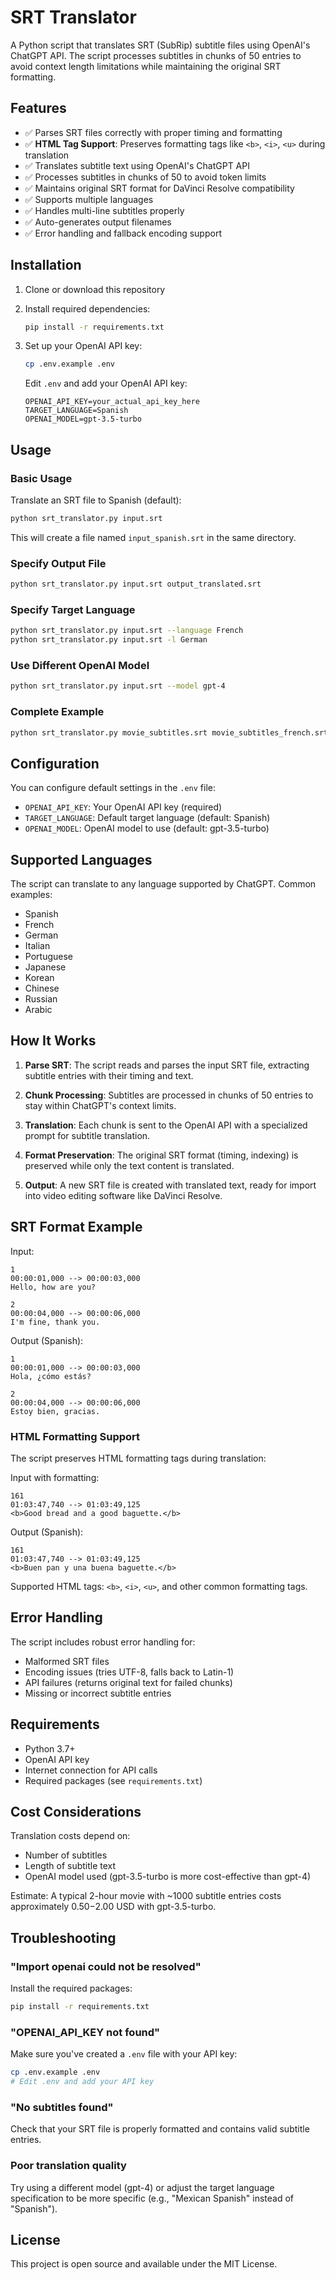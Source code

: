 # SRT Translator

A Python script that translates SRT (SubRip) subtitle files using OpenAI's ChatGPT API. The script processes subtitles in chunks of 50 entries to avoid context length limitations while maintaining the original SRT formatting.

## Features

- ✅ Parses SRT files correctly with proper timing and formatting
- ✅ **HTML Tag Support**: Preserves formatting tags like `<b>`, `<i>`, `<u>` during translation
- ✅ Translates subtitle text using OpenAI's ChatGPT API
- ✅ Processes subtitles in chunks of 50 to avoid token limits
- ✅ Maintains original SRT format for DaVinci Resolve compatibility
- ✅ Supports multiple languages
- ✅ Handles multi-line subtitles properly
- ✅ Auto-generates output filenames
- ✅ Error handling and fallback encoding support

## Installation

1. Clone or download this repository
2. Install required dependencies:

   ```bash
   pip install -r requirements.txt
   ```

3. Set up your OpenAI API key:
   ```bash
   cp .env.example .env
   ```
   Edit `.env` and add your OpenAI API key:
   ```
   OPENAI_API_KEY=your_actual_api_key_here
   TARGET_LANGUAGE=Spanish
   OPENAI_MODEL=gpt-3.5-turbo
   ```

## Usage

### Basic Usage

Translate an SRT file to Spanish (default):

```bash
python srt_translator.py input.srt
```

This will create a file named `input_spanish.srt` in the same directory.

### Specify Output File

```bash
python srt_translator.py input.srt output_translated.srt
```

### Specify Target Language

```bash
python srt_translator.py input.srt --language French
python srt_translator.py input.srt -l German
```

### Use Different OpenAI Model

```bash
python srt_translator.py input.srt --model gpt-4
```

### Complete Example

```bash
python srt_translator.py movie_subtitles.srt movie_subtitles_french.srt --language French --model gpt-4
```

## Configuration

You can configure default settings in the `.env` file:

- `OPENAI_API_KEY`: Your OpenAI API key (required)
- `TARGET_LANGUAGE`: Default target language (default: Spanish)
- `OPENAI_MODEL`: OpenAI model to use (default: gpt-3.5-turbo)

## Supported Languages

The script can translate to any language supported by ChatGPT. Common examples:

- Spanish
- French
- German
- Italian
- Portuguese
- Japanese
- Korean
- Chinese
- Russian
- Arabic

## How It Works

1. **Parse SRT**: The script reads and parses the input SRT file, extracting subtitle entries with their timing and text.

2. **Chunk Processing**: Subtitles are processed in chunks of 50 entries to stay within ChatGPT's context limits.

3. **Translation**: Each chunk is sent to the OpenAI API with a specialized prompt for subtitle translation.

4. **Format Preservation**: The original SRT format (timing, indexing) is preserved while only the text content is translated.

5. **Output**: A new SRT file is created with translated text, ready for import into video editing software like DaVinci Resolve.

## SRT Format Example

Input:

```
1
00:00:01,000 --> 00:00:03,000
Hello, how are you?

2
00:00:04,000 --> 00:00:06,000
I'm fine, thank you.
```

Output (Spanish):

```
1
00:00:01,000 --> 00:00:03,000
Hola, ¿cómo estás?

2
00:00:04,000 --> 00:00:06,000
Estoy bien, gracias.
```

### HTML Formatting Support

The script preserves HTML formatting tags during translation:

Input with formatting:

```
161
01:03:47,740 --> 01:03:49,125
<b>Good bread and a good baguette.</b>
```

Output (Spanish):

```
161
01:03:47,740 --> 01:03:49,125
<b>Buen pan y una buena baguette.</b>
```

Supported HTML tags: `<b>`, `<i>`, `<u>`, and other common formatting tags.

## Error Handling

The script includes robust error handling for:

- Malformed SRT files
- Encoding issues (tries UTF-8, falls back to Latin-1)
- API failures (returns original text for failed chunks)
- Missing or incorrect subtitle entries

## Requirements

- Python 3.7+
- OpenAI API key
- Internet connection for API calls
- Required packages (see `requirements.txt`)

## Cost Considerations

Translation costs depend on:

- Number of subtitles
- Length of subtitle text
- OpenAI model used (gpt-3.5-turbo is more cost-effective than gpt-4)

Estimate: A typical 2-hour movie with ~1000 subtitle entries costs approximately $0.50-$2.00 USD with gpt-3.5-turbo.

## Troubleshooting

### "Import openai could not be resolved"

Install the required packages:

```bash
pip install -r requirements.txt
```

### "OPENAI_API_KEY not found"

Make sure you've created a `.env` file with your API key:

```bash
cp .env.example .env
# Edit .env and add your API key
```

### "No subtitles found"

Check that your SRT file is properly formatted and contains valid subtitle entries.

### Poor translation quality

Try using a different model (gpt-4) or adjust the target language specification to be more specific (e.g., "Mexican Spanish" instead of "Spanish").

## License

This project is open source and available under the MIT License.
